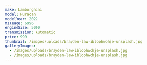 ```yaml
---
make: Lamborghini
model: Huracan
modelYear: 2022
mileage: 6996
engineSize: 5000
transmission: Automatic
price: 999
thumbnail: /images/uploads/brayden-law-iblophwohje-unsplash.jpg
galleryImages:
  - /images/uploads/brayden-law-iblophwohje-unsplash.jpg
  - /images/uploads/brayden-law-iblophwohje-unsplash.jpg
---
```

